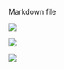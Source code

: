 Markdown file

![](https://raw.githubusercontent.com/jquintus/spikes/master/XamarinSpikes/MvxListWithHeader/screenshots/top.png)

![](https://raw.githubusercontent.com/jquintus/spikes/master/XamarinSpikes/MvxListWithHeader/screenshots/middle.png)

![](https://raw.githubusercontent.com/jquintus/spikes/master/XamarinSpikes/MvxListWithHeader/screenshots/bottom.png)

